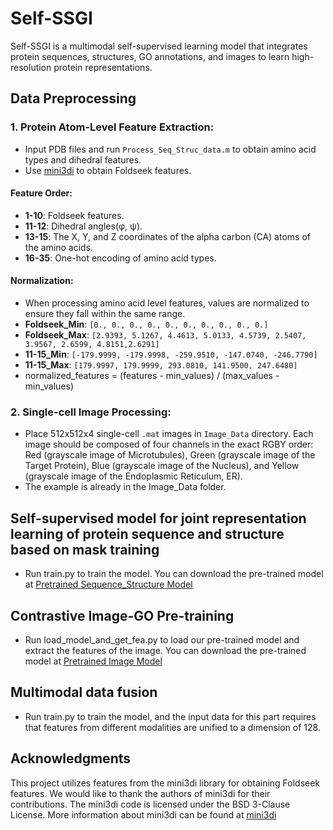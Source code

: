 # Self-SSGI
Self-SSGI is a multimodal self-supervised learning model that integrates protein sequences, structures, GO annotations, and images to learn high-resolution protein representations.

## Data Preprocessing

### 1. Protein Atom-Level Feature Extraction:
- Input PDB files and run `Process_Seq_Struc_data.m` to obtain amino acid types and dihedral features.
- Use [mini3di](https://github.com/althonos/mini3di) to obtain Foldseek features.

#### Feature Order:
- **1-10**: Foldseek features.
- **11-12**: Dihedral angles(φ, ψ).
- **13-15**: The X, Y, and Z coordinates of the alpha carbon (CA) atoms of the amino acids.
- **16-35**: One-hot encoding of amino acid types.

#### Normalization:
- When processing amino acid level features, values are normalized to ensure they fall within the same range.
- **Foldseek_Min**: `[0., 0., 0., 0., 0., 0., 0., 0., 0., 0.]`
- **Foldseek_Max**: `[2.9393, 5.1267, 4.4613, 5.0133, 4.5739, 2.5407, 3.9567, 2.6599, 4.8151,2.6291]`
- **11-15_Min**: `[-179.9999, -179.9998, -259.9510, -147.0740, -246.7790]`
- **11-15_Max**: `[179.9997, 179.9999, 293.0810, 141.9500, 247.6480]`
- normalized_features = (features - min_values) / (max_values - min_values)

### 2. Single-cell Image Processing:
- Place 512x512x4 single-cell `.mat` images in `Image_Data` directory. Each image should be composed of four channels in the exact RGBY order: Red (grayscale image of Microtubules), Green (grayscale image of the Target Protein), Blue (grayscale image of the Nucleus), and Yellow (grayscale image of the Endoplasmic Reticulum, ER).
- The example is already in the Image_Data folder.
  
## Self-supervised model for joint representation learning of protein sequence and structure based on mask training
- Run train.py to train the model. You can download the pre-trained model at [Pretrained Sequence_Structure Model](https://huggingface.co/Maureen123/Self-SSGI/blob/main/Self-SSGI_Pretrained%20Sequence_Structure%20Model.pkl)
## Contrastive Image-GO Pre-training
- Run load_model_and_get_fea.py to  load our pre-trained model and extract the features of the image. You can download the pre-trained model at [Pretrained Image Model](https://huggingface.co/Maureen123/Self-SSGI/blob/main/Self-SSGI_Pretrained%20Image%20Model.pkl)
  
## Multimodal data fusion
- Run train.py to train the model, and the input data for this part requires that features from different modalities are unified to a dimension of 128.

## Acknowledgments
This project utilizes features from the mini3di library for obtaining Foldseek features. We would like to thank the authors of mini3di for their contributions. 
The mini3di code is licensed under the BSD 3-Clause License. More information about mini3di can be found at [mini3di](https://github.com/althonos/mini3di)


